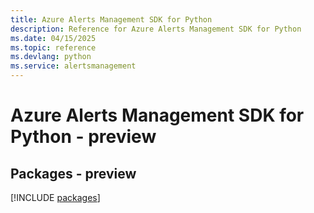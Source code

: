 ```yaml
---
title: Azure Alerts Management SDK for Python
description: Reference for Azure Alerts Management SDK for Python
ms.date: 04/15/2025
ms.topic: reference
ms.devlang: python
ms.service: alertsmanagement
---
```

# Azure Alerts Management SDK for Python - preview
## Packages - preview
[!INCLUDE [packages](alerts-management-index.md)]